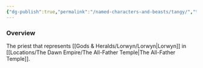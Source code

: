 ```yaml
---
{"dg-publish":true,"permalink":"/named-characters-and-beasts/tangy/","tags":["NPC"]}
---
```



### Overview
The priest that represents [[Gods & Heralds/Lorwyn/Lorwyn\|Lorwyn]] in [[Locations/The Dawn Empire/The All-Father Temple\|The All-Father Temple]].